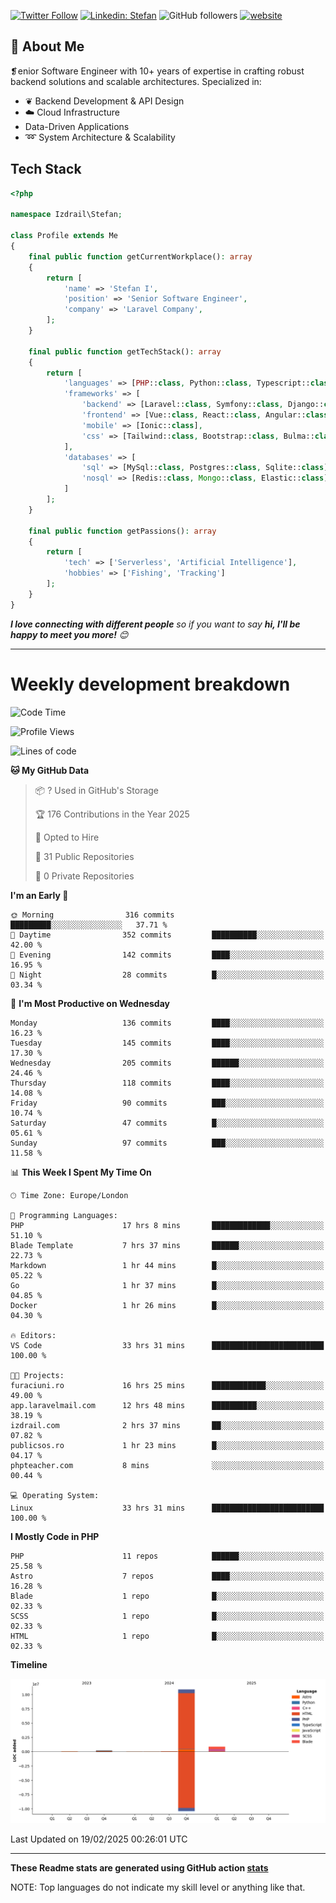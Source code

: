 [![Twitter Follow](https://img.shields.io/twitter/follow/thephpteacher?label=Follow)](https://twitter.com/intent/follow?screen_name=thephpteacher)
[![Linkedin: Stefan](https://img.shields.io/badge/izdrail-blue?style=flat-square&logo=Linkedin&logoColor=white&link=https://www.linkedin.com/in/izdrail/)](https://www.linkedin.com/in/izdrail/)
![GitHub followers](https://img.shields.io/github/followers/izdrail?label=Follow&style=social)
[![website](https://img.shields.io/badge/Website-46a2f1.svg?&style=flat-square&logo=Google-Chrome&logoColor=white&link=https://izdrail.com/)](https://izdrail.com/)

## 🚀 About Me
❡enior Software Engineer with 10+ years of expertise in crafting robust backend solutions and scalable architectures. 
Specialized in:

- ❦ Backend Development & API Design
- ☁️ Cloud Infrastructure
-  Data-Driven Applications
- ➿ System Architecture & Scalability

## Tech Stack

```php
<?php

namespace Izdrail\Stefan;

class Profile extends Me
{
    final public function getCurrentWorkplace(): array
    {
        return [
            'name' => 'Stefan I',
            'position' => 'Senior Software Engineer',
            'company' => 'Laravel Company',
        ];
    }
    
    final public function getTechStack(): array
    {
        return [
            'languages' => [PHP::class, Python::class, Typescript::class],
            'frameworks' => [
                'backend' => [Laravel::class, Symfony::class, Django::class, FastApi::class],
                'frontend' => [Vue::class, React::class, Angular::class],
                'mobile' => [Ionic::class],
                'css' => [Tailwind::class, Bootstrap::class, Bulma::class]
            ],
            'databases' => [
                'sql' => [MySql::class, Postgres::class, Sqlite::class],
                'nosql' => [Redis::class, Mongo::class, Elastic::class]
            ]
        ];
    }

    final public function getPassions(): array
    {
        return [
            'tech' => ['Serverless', 'Artificial Intelligence'],
            'hobbies' => ['Fishing', 'Tracking']
        ];
    }
}
```
 <em><b>I love connecting with different people</b> so if you want to say <b>hi, I'll be happy to meet you more!</b> 😊</em>


---
# Weekly development breakdown
<!--START_SECTION:waka-->
![Code Time](http://img.shields.io/badge/Code%20Time-1%2C058%20hrs%2015%20mins-blue)

![Profile Views](http://img.shields.io/badge/Profile%20Views-3-blue)

![Lines of code](https://img.shields.io/badge/From%20Hello%20World%20I%27ve%20Written-12.1%20million%20lines%20of%20code-blue)

**🐱 My GitHub Data** 

> 📦 ? Used in GitHub's Storage 
 > 
> 🏆 176 Contributions in the Year 2025
 > 
> 💼 Opted to Hire
 > 
> 📜 31 Public Repositories 
 > 
> 🔑 0 Private Repositories 
 > 
**I'm an Early 🐤** 

```text
🌞 Morning                316 commits         █████████░░░░░░░░░░░░░░░░   37.71 % 
🌆 Daytime                352 commits         ██████████░░░░░░░░░░░░░░░   42.00 % 
🌃 Evening                142 commits         ████░░░░░░░░░░░░░░░░░░░░░   16.95 % 
🌙 Night                  28 commits          █░░░░░░░░░░░░░░░░░░░░░░░░   03.34 % 
```
📅 **I'm Most Productive on Wednesday** 

```text
Monday                   136 commits         ████░░░░░░░░░░░░░░░░░░░░░   16.23 % 
Tuesday                  145 commits         ████░░░░░░░░░░░░░░░░░░░░░   17.30 % 
Wednesday                205 commits         ██████░░░░░░░░░░░░░░░░░░░   24.46 % 
Thursday                 118 commits         ████░░░░░░░░░░░░░░░░░░░░░   14.08 % 
Friday                   90 commits          ███░░░░░░░░░░░░░░░░░░░░░░   10.74 % 
Saturday                 47 commits          █░░░░░░░░░░░░░░░░░░░░░░░░   05.61 % 
Sunday                   97 commits          ███░░░░░░░░░░░░░░░░░░░░░░   11.58 % 
```


📊 **This Week I Spent My Time On** 

```text
🕑︎ Time Zone: Europe/London

💬 Programming Languages: 
PHP                      17 hrs 8 mins       █████████████░░░░░░░░░░░░   51.10 % 
Blade Template           7 hrs 37 mins       ██████░░░░░░░░░░░░░░░░░░░   22.73 % 
Markdown                 1 hr 44 mins        █░░░░░░░░░░░░░░░░░░░░░░░░   05.22 % 
Go                       1 hr 37 mins        █░░░░░░░░░░░░░░░░░░░░░░░░   04.85 % 
Docker                   1 hr 26 mins        █░░░░░░░░░░░░░░░░░░░░░░░░   04.30 % 

🔥 Editors: 
VS Code                  33 hrs 31 mins      █████████████████████████   100.00 % 

🐱‍💻 Projects: 
furaciuni.ro             16 hrs 25 mins      ████████████░░░░░░░░░░░░░   49.00 % 
app.laravelmail.com      12 hrs 48 mins      ██████████░░░░░░░░░░░░░░░   38.19 % 
izdrail.com              2 hrs 37 mins       ██░░░░░░░░░░░░░░░░░░░░░░░   07.82 % 
publicsos.ro             1 hr 23 mins        █░░░░░░░░░░░░░░░░░░░░░░░░   04.17 % 
phpteacher.com           8 mins              ░░░░░░░░░░░░░░░░░░░░░░░░░   00.44 % 

💻 Operating System: 
Linux                    33 hrs 31 mins      █████████████████████████   100.00 % 
```

**I Mostly Code in PHP** 

```text
PHP                      11 repos            ██████░░░░░░░░░░░░░░░░░░░   25.58 % 
Astro                    7 repos             ████░░░░░░░░░░░░░░░░░░░░░   16.28 % 
Blade                    1 repo              █░░░░░░░░░░░░░░░░░░░░░░░░   02.33 % 
SCSS                     1 repo              █░░░░░░░░░░░░░░░░░░░░░░░░   02.33 % 
HTML                     1 repo              █░░░░░░░░░░░░░░░░░░░░░░░░   02.33 % 
```



**Timeline**

![Lines of Code chart](https://raw.githubusercontent.com/izdrail/izdrail/master/assets/bar_graph.png)


 Last Updated on 19/02/2025 00:26:01 UTC
<!--END_SECTION:waka-->

---


**These Readme stats are generated using GitHub action [stats](https://github.com/izdrail/stats)**

NOTE: Top languages do not indicate my skill level or anything like that. 
